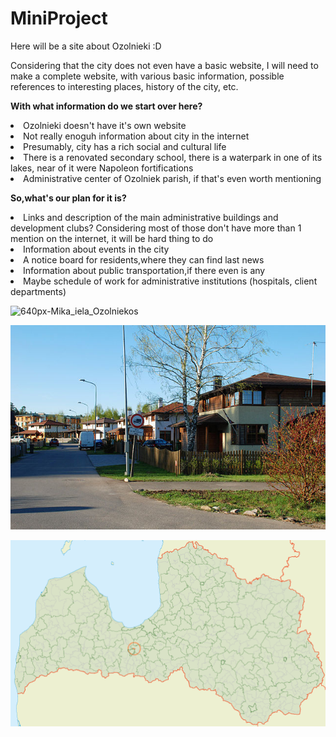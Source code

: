 # MiniProject
Here will be a site about Ozolnieki :D

Considering that the city does not even have a basic website, I will need to make a complete website, with various basic information, possible references to interesting places, history of the city, etc.

<strong> With what information do we start over here?</strong>
<li>Ozolnieki doesn't have it's own website</li>
<li>Not really enoguh information about city in the internet</li>
<li>Presumably, city has a rich social and cultural life</li>
<li>There is a renovated secondary school, there is a waterpark in one of its lakes, near of it were Napoleon fortifications</li>
<li>Administrative center of Ozolniek parish, if that's even worth mentioning</li>

<strong> So,what's our plan for it is?</strong>
<li>Links and description of the main administrative buildings and development clubs? Considering most of those don't have more than 1 mention on the internet, it will be hard thing to do</li>
<li>Information about events in the city</li>
<li>A notice board for residents,where they can find last news</li>
<li>Information about public transportation,if there even is any</li>
<li>Maybe schedule of work for administrative institutions (hospitals, client departments)</li>

![640px-Mika_iela_Ozolniekos](https://github.com/user-attachments/assets/0f7d5f97-b5ad-409f-9204-a3b7c25e8306)

![Ozolnieki_street](https://github.com/Landigos/MiniProject/blob/main/640px-Mika_iela_Ozolniekos.jpg?raw=true)

![Ozolnieki](https://github.com/Landigos/MiniProject/blob/main/Ozolnieku_pagasts_LocMap.png?raw=true)

